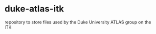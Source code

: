 duke-atlas-itk
==============

repository to store files used by the Duke University ATLAS group on the ITK
